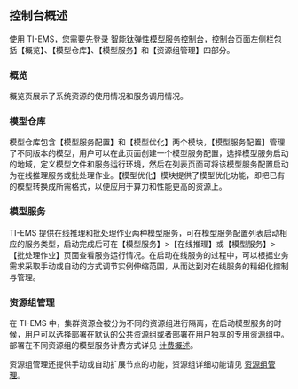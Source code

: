 ## 控制台概述
使用 TI-EMS，您需要先登录 [智能钛弹性模型服务控制台](https://console.cloud.tencent.com/tiems)，控制台页面左侧栏包括【概览】、【模型仓库】、【模型服务】和【资源组管理】四部分。
### 概览 
概览页展示了系统资源的使用情况和服务调用情况。
### 模型仓库
模型仓库包含【模型服务配置】和【模型优化】两个模块，【模型服务配置】管理了不同版本的模型，用户可以在此页面创建一个模型服务配置，选择模型服务启动的地域，定义模型文件和服务运行环境，然后在列表页面可将该模型服务配置启动为在线推理服务或批处理作业。【模型优化】模块提供了模型优化功能，即把已有的模型转换成所需格式，以便应用于算力和性能更高的资源上。
### 模型服务
TI-EMS 提供在线推理和批处理作业两种模型服务，可在模型服务配置列表启动相应的服务类型，启动完成后可在【模型服务】>【在线推理】或【模型服务】>【批处理作业】页面查看服务运行情况。在启动在线服务的过程中，可以根据业务需求采取手动或自动的方式调节实例伸缩范围，从而达到对在线服务的精细化控制与管理。

### 资源组管理
在 TI-EMS 中，集群资源会被分为不同的资源组进行隔离，在启动模型服务的时候，用户可以选择部署在默认的公共资源组或者部署在用户独享的专用资源组中。部署在不同资源组的模型服务计费方式详见 [计费概述](https://cloud.tencent.com/document/product/1120/38717)。

资源组管理还提供手动或自动扩展节点的功能，资源组详细功能请见 [资源组管理](https://cloud.tencent.com/document/product/1120/36596)。
